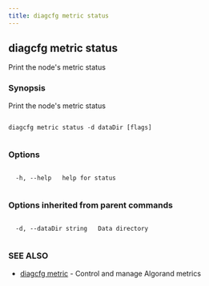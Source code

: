 ```yaml
---
title: diagcfg metric status
---
```


## diagcfg metric status



Print the node's metric status



### Synopsis



Print the node's metric status




```

diagcfg metric status -d dataDir [flags]


```



### Options




```

  -h, --help   help for status


```



### Options inherited from parent commands




```

  -d, --dataDir string   Data directory


```



### SEE ALSO



* [diagcfg metric](../../metric/metric/)	 - Control and manage Algorand metrics



